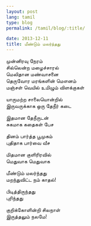 ```yaml
---
layout: post
lang: tamil
type: blog
permalink: /tamil/blog/:title/

date: 2013-12-11
title: மீண்டும் மலர்ந்தது
---
```


முன்னிரவு நேரம் <br/>
சில்லென்ற மழைச்சாரல் <br/>
மெலிதான மண்வாசனை <br/>
தெருவோர மரங்களின் மௌனம் <br/>
மஞ்சள் வெயில் உமிழும் விளக்குகள்

யாருமற்ற சாலையொன்றில் <br/>
இருவருக்காக ஒரு தேநீர் கடை

இதமான தேநீருடன் <br/>
சுகமாக கதைகள் பேச

தினம் பார்த்த பூமுகம் <br/>
புதிதாக பார்வை வீச

மிதமான குளிரிரவில் <br/>
மெதுவாக மெதுவாக

மீண்டும் மலர்ந்தது <br/>
மறந்துவிட்ட நம் காதல்!

பிடித்திருந்தது <br/>
புரிந்தது <br/>

குறிக்கோளின்றி சிலநாள் <br/>
இருத்தலும் நலமே!
